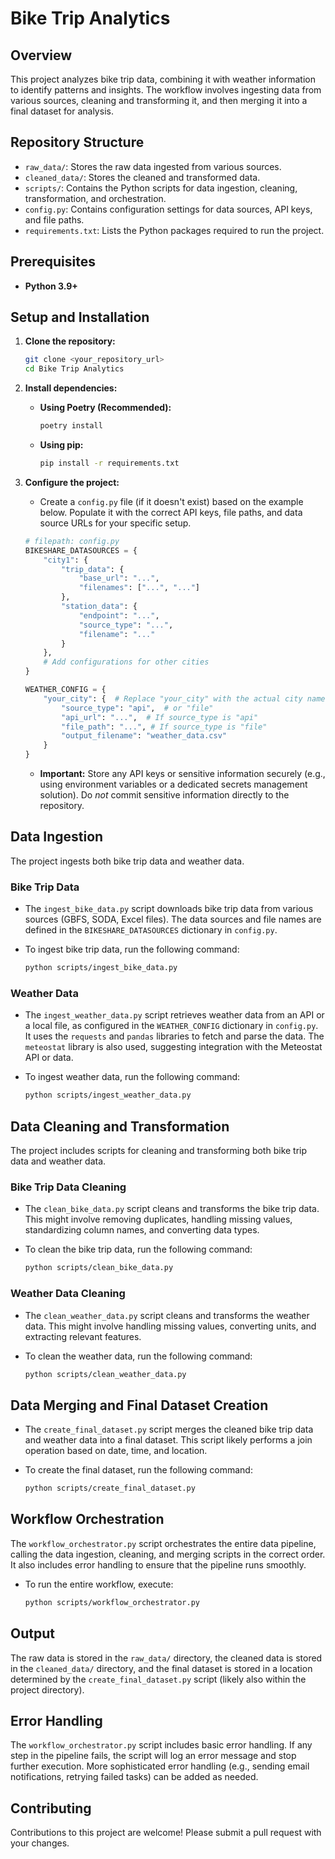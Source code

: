 # Bike Trip Analytics

## Overview

This project analyzes bike trip data, combining it with weather information to identify patterns and insights. The workflow involves ingesting data from various sources, cleaning and transforming it, and then merging it into a final dataset for analysis.

## Repository Structure

*   `raw_data/`: Stores the raw data ingested from various sources.
*   `cleaned_data/`: Stores the cleaned and transformed data.
*   `scripts/`: Contains the Python scripts for data ingestion, cleaning, transformation, and orchestration.
*   `config.py`: Contains configuration settings for data sources, API keys, and file paths.
*   `requirements.txt`: Lists the Python packages required to run the project.

## Prerequisites

*   **Python 3.9+**

## Setup and Installation

1.  **Clone the repository:**

    ```bash
    git clone <your_repository_url>
    cd Bike Trip Analytics
    ```

2.  **Install dependencies:**

    *   **Using Poetry (Recommended):**

        ```bash
        poetry install
        ```

    *   **Using pip:**

        ```bash
        pip install -r requirements.txt
        ```

3.  **Configure the project:**

    *   Create a `config.py` file (if it doesn't exist) based on the example below.  Populate it with the correct API keys, file paths, and data source URLs for your specific setup.

    ```python
    # filepath: config.py
    BIKESHARE_DATASOURCES = {
        "city1": {
            "trip_data": {
                "base_url": "...",
                "filenames": ["...", "..."]
            },
            "station_data": {
                "endpoint": "...",
                "source_type": "...",
                "filename": "..."
            }
        },
        # Add configurations for other cities
    }

    WEATHER_CONFIG = {
        "your_city": {  # Replace "your_city" with the actual city name
            "source_type": "api",  # or "file"
            "api_url": "...",  # If source_type is "api"
            "file_path": "...", # If source_type is "file"
            "output_filename": "weather_data.csv"
        }
    }
    ```

    *   **Important:**  Store any API keys or sensitive information securely (e.g., using environment variables or a dedicated secrets management solution).  Do *not* commit sensitive information directly to the repository.

## Data Ingestion

The project ingests both bike trip data and weather data.

### Bike Trip Data

*   The `ingest_bike_data.py` script downloads bike trip data from various sources (GBFS, SODA, Excel files).  The data sources and file names are defined in the `BIKESHARE_DATASOURCES` dictionary in `config.py`.
*   To ingest bike trip data, run the following command:

    ```bash
    python scripts/ingest_bike_data.py
    ```

### Weather Data

*   The `ingest_weather_data.py` script retrieves weather data from an API or a local file, as configured in the `WEATHER_CONFIG` dictionary in `config.py`.  It uses the `requests` and `pandas` libraries to fetch and parse the data.  The `meteostat` library is also used, suggesting integration with the Meteostat API or data.
*   To ingest weather data, run the following command:

    ```bash
    python scripts/ingest_weather_data.py
    ```

## Data Cleaning and Transformation

The project includes scripts for cleaning and transforming both bike trip data and weather data.

### Bike Trip Data Cleaning

*   The `clean_bike_data.py` script cleans and transforms the bike trip data.  This might involve removing duplicates, handling missing values, standardizing column names, and converting data types.
*   To clean the bike trip data, run the following command:

    ```bash
    python scripts/clean_bike_data.py
    ```

### Weather Data Cleaning

*   The `clean_weather_data.py` script cleans and transforms the weather data.  This might involve handling missing values, converting units, and extracting relevant features.
*   To clean the weather data, run the following command:

    ```bash
    python scripts/clean_weather_data.py
    ```

## Data Merging and Final Dataset Creation

*   The `create_final_dataset.py` script merges the cleaned bike trip data and weather data into a final dataset.  This script likely performs a join operation based on date, time, and location.
*   To create the final dataset, run the following command:

    ```bash
    python scripts/create_final_dataset.py
    ```

## Workflow Orchestration

The `workflow_orchestrator.py` script orchestrates the entire data pipeline, calling the data ingestion, cleaning, and merging scripts in the correct order.  It also includes error handling to ensure that the pipeline runs smoothly.

*   To run the entire workflow, execute:

    ```bash
    python scripts/workflow_orchestrator.py
    ```

## Output

The raw data is stored in the `raw_data/` directory, the cleaned data is stored in the `cleaned_data/` directory, and the final dataset is stored in a location determined by the `create_final_dataset.py` script (likely also within the project directory).

## Error Handling

The `workflow_orchestrator.py` script includes basic error handling. If any step in the pipeline fails, the script will log an error message and stop further execution. More sophisticated error handling (e.g., sending email notifications, retrying failed tasks) can be added as needed.

## Contributing

Contributions to this project are welcome! Please submit a pull request with your changes.


